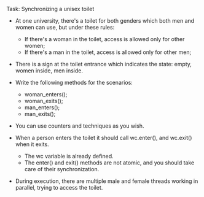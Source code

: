 Task: Synchronizing a unisex toilet
-   At one university, there's a toilet for both genders which both men and women can use, but under these rules:
    -   If there's a woman in the toilet, access is allowed only for other women;
    -   If there's a man in the toilet, access is allowed only for other men;
    
-   There is a sign at the toilet entrance which indicates the state: empty, women inside, men inside.
-   Write the following methods for the scenarios:
    -   woman_enters();
    -   woman_exits();
    -   man_enters();
    -   man_exits();
    
-   You can use counters and techniques as you wish.
-   When a person enters the toilet it should call wc.enter(), and wc.exit() when it exits.
    -   The wc variable is already defined.
    -   The enter() and exit() methods are not atomic, and you should take care of their synchronization.

-   During execution, there are multiple male and female threads working in parallel, trying to access the toilet.